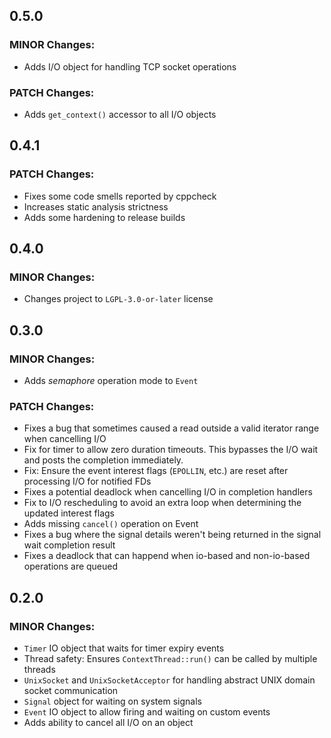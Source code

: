 ## 0.5.0
### MINOR Changes:
- Adds I/O object for handling TCP socket operations

### PATCH Changes:
- Adds `get_context()` accessor to all I/O objects

## 0.4.1
### PATCH Changes:
- Fixes some code smells reported by cppcheck
- Increases static analysis strictness
- Adds some hardening to release builds

## 0.4.0
### MINOR Changes:
- Changes project to `LGPL-3.0-or-later` license

## 0.3.0
### MINOR Changes:
- Adds *semaphore* operation mode to `Event`

### PATCH Changes:
- Fixes a bug that sometimes caused a read outside a valid iterator range when cancelling I/O
- Fix for timer to allow zero duration timeouts. This bypasses the I/O wait and posts the completion immediately.
- Fix: Ensure the event interest flags (`EPOLLIN`, etc.) are reset after processing I/O for notified FDs
- Fixes a potential deadlock when cancelling I/O in completion handlers
- Fix to I/O rescheduling to avoid an extra loop when determining the updated interest flags
- Adds missing `cancel()` operation on Event
- Fixes a bug where the signal details weren't being returned in the signal wait completion result
- Fixes a deadlock that can happend when io-based and non-io-based operations are queued

## 0.2.0
### MINOR Changes:
- `Timer` IO object that waits for timer expiry events
- Thread safety: Ensures `ContextThread::run()` can be called by multiple threads
- `UnixSocket` and `UnixSocketAcceptor` for handling abstract UNIX domain socket communication
- `Signal` object for waiting on system signals
- `Event` IO object to allow firing and waiting on custom events
- Adds ability to cancel all I/O on an object

